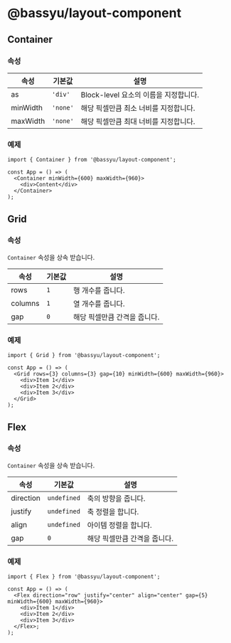 # @bassyu/layout-component

## Container

### 속성

| 속성     | 기본값   | 설명                                  |
| -------- | -------- | ------------------------------------- |
| as       | `'div'`  | Block-level 요소의 이름을 지정합니다. |
| minWidth | `'none'` | 해당 픽셀만큼 최소 너비를 지정합니다. |
| maxWidth | `'none'` | 해당 픽셀만큼 최대 너비를 지정합니다. |

### 예제

```tsx
import { Container } from '@bassyu/layout-component';

const App = () => (
  <Container minWidth={600} maxWidth={960}>
    <div>Content</div>
  </Container>
);
```

## Grid

### 속성

`Container` 속성을 상속 받습니다.

| 속성    | 기본값 | 설명                         |
| ------- | ------ | ---------------------------- |
| rows    | `1`    | 행 개수를 줍니다.            |
| columns | `1`    | 열 개수를 줍니다.            |
| gap     | `0`    | 해당 픽셀만큼 간격을 줍니다. |

### 예제

```tsx
import { Grid } from '@bassyu/layout-component';

const App = () => (
  <Grid rows={3} columns={3} gap={10} minWidth={600} maxWidth={960}>
    <div>Item 1</div>
    <div>Item 2</div>
    <div>Item 3</div>
  </Grid>
);
```

## Flex

### 속성

`Container` 속성을 상속 받습니다.

| 속성      | 기본값      | 설명                         |
| --------- | ----------- | ---------------------------- |
| direction | `undefined` | 축의 방향을 줍니다.          |
| justify   | `undefined` | 축 정렬을 합니다.            |
| align     | `undefined` | 아이템 정렬을 합니다.        |
| gap       | `0`         | 해당 픽셀만큼 간격을 줍니다. |

### 예제

```tsx
import { Flex } from '@bassyu/layout-component';

const App = () => (
  <Flex direction="row" justify="center" align="center" gap={5} minWidth={600} maxWidth={960}>
    <div>Item 1</div>
    <div>Item 2</div>
    <div>Item 3</div>
  </Flex>;
);
```
